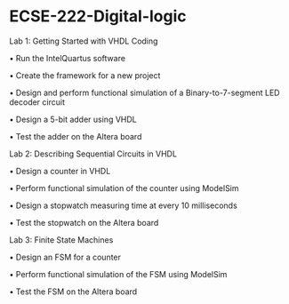 # ECSE-222-Digital-logic

Lab 1: Getting Started with VHDL Coding

• Run the IntelQuartus software 

• Create the framework for a new project

• Design and perform functional simulation of a Binary-to-7-segment LED decoder circuit 

• Design a 5-bit adder using VHDL

• Test the adder on the Altera board


Lab 2: Describing Sequential Circuits in VHDL

• Design a counter in VHDL

• Perform functional simulation of the counter using ModelSim 

• Design a stopwatch measuring time at every 10 milliseconds 

• Test the stopwatch on the Altera board


Lab 3: Finite State Machines

• Design an FSM for a counter

• Perform functional simulation of the FSM using ModelSim 

• Test the FSM on the Altera board



